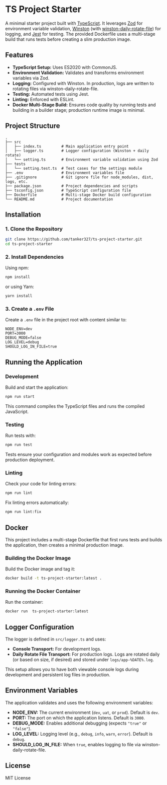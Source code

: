 # TS Project Starter

A minimal starter project built with [TypeScript](https://www.typescriptlang.org/). It leverages [Zod](https://github.com/colinhacks/zod) for environment variable validation, [Winston](https://github.com/winstonjs/winston) (with [winston-daily-rotate-file](https://github.com/winstonjs/winston-daily-rotate-file)) for logging, and [Jest](https://jestjs.io/) for testing. The provided Dockerfile uses a multi-stage build that runs tests before creating a slim production image.

## Features

- **TypeScript Setup:** Uses ES2020 with CommonJS.
- **Environment Validation:** Validates and transforms environment variables via Zod.
- **Logging:** Configured with Winston. In production, logs are written to rotating files via winston-daily-rotate-file.
- **Testing:** Automated tests using Jest.
- **Linting:** Enforced with ESLint.
- **Docker Multi-Stage Build:** Ensures code quality by running tests and building in a builder stage; production runtime image is minimal.

## Project Structure

```
.
├── src
│   ├── index.ts         # Main application entry point
│   ├── logger.ts        # Logger configuration (Winston + daily rotate)
│   └── setting.ts       # Environment variable validation using Zod
├── tests
│   └── setting.test.ts  # Test cases for the settings module
├── .env                 # Environment variables file
├── .gitignore           # Git ignore file for node_modules, dist, logs, etc.
├── package.json         # Project dependencies and scripts
├── tsconfig.json        # TypeScript configuration file
├── Dockerfile           # Multi-stage Docker build configuration
└── README.md            # Project documentation
```

## Installation

### 1. Clone the Repository

```bash
git clone https://github.com/tanker327/ts-project-starter.git
cd ts-project-starter
```

### 2. Install Dependencies

Using npm:

```bash
npm install
```

or using Yarn:

```bash
yarn install
```

### 3. Create a `.env` File

Create a `.env` file in the project root with content similar to:

```env
NODE_ENV=dev
PORT=3000
DEBUG_MODE=false
LOG_LEVEL=debug
SHOULD_LOG_IN_FILE=true
```

## Running the Application

### Development

Build and start the application:

```bash
npm run start
```

This command compiles the TypeScript files and runs the compiled JavaScript.

### Testing

Run tests with:

```bash
npm run test
```

Tests ensure your configuration and modules work as expected before production deployment.

### Linting

Check your code for linting errors:

```bash
npm run lint
```

Fix linting errors automatically:

```bash
npm run lint:fix
```

## Docker

This project includes a multi-stage Dockerfile that first runs tests and builds the application, then creates a minimal production image.

### Building the Docker Image

Build the Docker image and tag it:

```bash
docker build -t ts-project-starter:latest .
```

### Running the Docker Container

Run the container:

```bash
docker run  ts-project-starter:latest
```

## Logger Configuration

The logger is defined in `src/logger.ts` and uses:
- **Console Transport:** For development logs.
- **Daily Rotate File Transport:** For production logs. Logs are rotated daily (or based on size, if desired) and stored under `logs/app-%DATE%.log`.

This setup allows you to have both viewable console logs during development and persistent log files in production.

## Environment Variables

The application validates and uses the following environment variables:
- **NODE_ENV:** The current environment (`dev`, `uat`, or `prod`). Default is `dev`.
- **PORT:** The port on which the application listens. Default is `3000`.
- **DEBUG_MODE:** Enables additional debugging (expects `"true"` or `"false"`).
- **LOG_LEVEL:** Logging level (e.g., `debug`, `info`, `warn`, `error`). Default is `debug`.
- **SHOULD_LOG_IN_FILE:** When `true`, enables logging to file via winston-daily-rotate-file.

## License

MIT License

